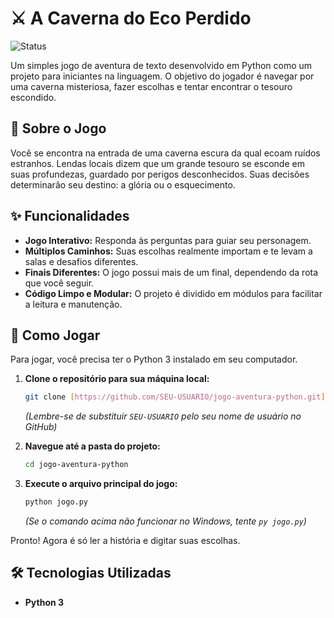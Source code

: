 # ⚔️ A Caverna do Eco Perdido

![Status](https://img.shields.io/badge/status-conclu%C3%ADdo-green)

Um simples jogo de aventura de texto desenvolvido em Python como um projeto para iniciantes na linguagem. O objetivo do jogador é navegar por uma caverna misteriosa, fazer escolhas e tentar encontrar o tesouro escondido.

## 📖 Sobre o Jogo

Você se encontra na entrada de uma caverna escura da qual ecoam ruídos estranhos. Lendas locais dizem que um grande tesouro se esconde em suas profundezas, guardado por perigos desconhecidos. Suas decisões determinarão seu destino: a glória ou o esquecimento.

## ✨ Funcionalidades

* **Jogo Interativo:** Responda às perguntas para guiar seu personagem.
* **Múltiplos Caminhos:** Suas escolhas realmente importam e te levam a salas e desafios diferentes.
* **Finais Diferentes:** O jogo possui mais de um final, dependendo da rota que você seguir.
* **Código Limpo e Modular:** O projeto é dividido em módulos para facilitar a leitura e manutenção.

## 🚀 Como Jogar

Para jogar, você precisa ter o Python 3 instalado em seu computador.

1.  **Clone o repositório para sua máquina local:**
    ```bash
    git clone [https://github.com/SEU-USUARIO/jogo-aventura-python.git](https://github.com/SEU-USUARIO/jogo-aventura-python.git)
    ```
    *(Lembre-se de substituir `SEU-USUARIO` pelo seu nome de usuário no GitHub)*

2.  **Navegue até a pasta do projeto:**
    ```bash
    cd jogo-aventura-python
    ```

3.  **Execute o arquivo principal do jogo:**
    ```bash
    python jogo.py
    ```
    *(Se o comando acima não funcionar no Windows, tente `py jogo.py`)*

Pronto! Agora é só ler a história e digitar suas escolhas.

## 🛠️ Tecnologias Utilizadas

* **Python 3**


